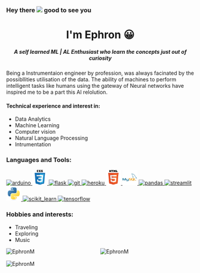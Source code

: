 ### Hey there <img src="https://media.giphy.com/media/hvRJCLFzcasrR4ia7z/giphy.gif" width="25px"> good to see you

<h1 align="center"> I'm Ephron 😀 </h1>
<h5 align="center">A self learned ML | AL Enthusiast who learn the concepts just out of curiosity</h5>


Being a Instrumentaion engineer by profession, was always facinated by the possibllities utilisation of the data.
The ability of machines to perform intelligent tasks like humans using the gateway of Neural networks have inspired me to be a part this AI relolution.  

#### Technical experience and interest in:
* Data Analytics
* Machine Learning
* Computer vision 
* Natural Language Processing 
* Intrumentation

<h3 align="left">Languages and Tools:</h3>
<p align="left"> <a href="https://www.arduino.cc/" target="_blank"> <img src="https://cdn.worldvectorlogo.com/logos/arduino-1.svg" alt="arduino" width="40" height="40"/> </a> 
<a href="https://www.w3schools.com/css/" target="_blank"> <img src="https://raw.githubusercontent.com/devicons/devicon/master/icons/css3/css3-original-wordmark.svg" alt="css3" width="40" height="40"/> </a> 
<a href="https://flask.palletsprojects.com/" target="_blank"> <img src="https://www.vectorlogo.zone/logos/pocoo_flask/pocoo_flask-icon.svg" alt="flask" width="40" height="40"/> </a>
<a href="https://git-scm.com/" target="_blank"> <img src="https://www.vectorlogo.zone/logos/git-scm/git-scm-icon.svg" alt="git" width="40" height="40"/> </a> <a href="https://heroku.com" target="_blank"> <img src="https://www.vectorlogo.zone/logos/heroku/heroku-icon.svg" alt="heroku" width="40" height="40"/> </a> 
<a href="https://www.w3.org/html/" target="_blank"> <img src="https://raw.githubusercontent.com/devicons/devicon/master/icons/html5/html5-original-wordmark.svg" alt="html5" width="40" height="40"/> </a>
 <a href="https://www.mysql.com/" target="_blank"> <img src="https://raw.githubusercontent.com/devicons/devicon/master/icons/mysql/mysql-original-wordmark.svg" alt="mysql" width="40" height="40"/> </a>
 <a href="https://pandas.pydata.org/" target="_blank"> <img src="https://user-images.githubusercontent.com/94764266/152728083-f6dbe1e3-d166-436e-891c-6fa3698f83b9.png" alt="pandas" width="40" height="40"/> </a>
 <a href="https://streamlit.io/" target="_blank"> <img src="https://user-images.githubusercontent.com/94764266/152727759-92d1d979-3fe9-4a47-9108-78647fa6fc00.png" alt="streamlit" width="40" height="40"/></a>
 <a href="https://www.python.org" target="_blank"> <img src="https://raw.githubusercontent.com/devicons/devicon/master/icons/python/python-original.svg" alt="python" width="40" height="40"/> </a> <a href="https://scikit-learn.org/" target="_blank"> <img src="https://upload.wikimedia.org/wikipedia/commons/0/05/Scikit_learn_logo_small.svg" alt="scikit_learn" width="40" height="40"/> </a> <a href="https://www.tensorflow.org" target="_blank"> <img src="https://www.vectorlogo.zone/logos/tensorflow/tensorflow-icon.svg" alt="tensorflow" width="40" height="40"/> </a></P>

### Hobbies and interests:
* Traveling
* Exploring
* Music

<p><img align="left" src="https://github-readme-stats.vercel.app/api/top-langs?username=EphronM&show_icons=true&locale=en&layout=compact&theme=gotham" alt="EphronM" /></p>

<p align="center"> <img src="https://github-readme-stats.vercel.app/api?username=EphronM&show_icons=true&theme=gotham" alt="EphronM" />

<p><img align="center" src="https://github-readme-streak-stats.herokuapp.com/?user=EphronM&theme=gotham" alt="EphronM" /></p>


<!---
EphronM/EphronM is a ✨ special ✨ repository because its `README.md` (this file) appears on your GitHub profile.
You can click the Preview link to take a look at your changes.
--->
